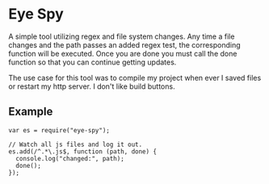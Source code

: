 # Eye Spy

A simple tool utilizing regex and file system changes. Any time a file changes and the path passes an added regex test, the corresponding function will be executed. Once you are done you must call the done function so that you can continue getting updates.

The use case for this tool was to compile my project when ever I saved files or restart my http server. I don't like build buttons.

## Example

```
var es = require("eye-spy");

// Watch all js files and log it out.
es.add(/^.*\.js$, function (path, done) {
  console.log("changed:", path);
  done();
});
```
